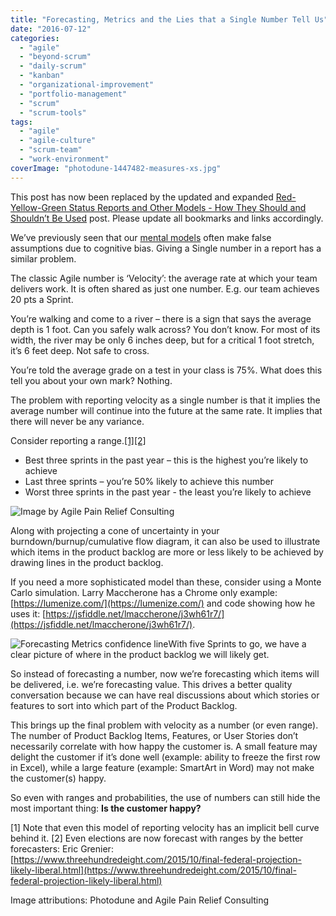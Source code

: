 ```yaml
---
title: "Forecasting, Metrics and the Lies that a Single Number Tell Us"
date: "2016-07-12"
categories: 
  - "agile"
  - "beyond-scrum"
  - "daily-scrum"
  - "kanban"
  - "organizational-improvement"
  - "portfolio-management"
  - "scrum"
  - "scrum-tools"
tags: 
  - "agile"
  - "agile-culture"
  - "scrum-team"
  - "work-environment"
coverImage: "photodune-1447482-measures-xs.jpg"
---
```


This post has now been replaced by the updated and expanded [Red-Yellow-Green Status Reports and Other Models - How They Should and Shouldn’t Be Used](/blog/red-yellow-green-or-rygrag-reports-how-they-hide-the-truth.html) post. Please update all bookmarks and links accordingly.

We’ve previously seen that our [mental models](/blog/bell-curves-and-measuring-badly.html) often make false assumptions due to cognitive bias. Giving a Single number in a report has a similar problem.

The classic Agile number is ‘Velocity’: the average rate at which your team delivers work. It is often shared as just one number. E.g. our team achieves 20 pts a Sprint.

You’re walking and come to a river – there is a sign that says the average depth is 1 foot. Can you safely walk across? You don’t know. For most of its width, the river may be only 6 inches deep, but for a critical 1 foot stretch, it’s 6 feet deep. Not safe to cross.

You’re told the average grade on a test in your class is 75%. What does this tell you about your own mark? Nothing.

The problem with reporting velocity as a single number is that it implies the average number will continue into the future at the same rate. It implies that there will never be any variance.

Consider reporting a range.[\[1\]](#footnotes)[\[2\]](#footnotes)

- Best three sprints in the past year – this is the highest you’re likely to achieve
- Last three sprints – you’re 50% likely to achieve this number
- Worst three sprints in the past year - the least you’re likely to achieve

![Image by Agile Pain Relief Consulting](src/content/blog/forecasting-metrics-and-the-lies-that-a-single-number-tell-us/images/Forecasting-Metrics-burndown-e1468266364183.jpg)

Along with projecting a cone of uncertainty in your burndown/burnup/cumulative flow diagram, it can also be used to illustrate which items in the product backlog are more or less likely to be achieved by drawing lines in the product backlog.

If you need a more sophisticated model than these, consider using a Monte Carlo simulation. Larry Maccherone has a Chrome only example: [https://lumenize.com/](https://lumenize.com/) and code showing how he uses it: [https://jsfiddle.net/lmaccherone/j3wh61r7/](https://jsfiddle.net/lmaccherone/j3wh61r7/).

![Forecasting Metrics confidence line](src/content/blog/forecasting-metrics-and-the-lies-that-a-single-number-tell-us/images/Forecasting-Metrics-confidence-line.jpg)With five Sprints to go, we have a clear picture of where in the product backlog we will likely get.

So instead of forecasting a number, now we’re forecasting which items will be delivered, i.e. we’re forecasting value. This drives a better quality conversation because we can have real discussions about which stories or features to sort into which part of the Product Backlog.

This brings up the final problem with velocity as a number (or even range). The number of Product Backlog Items, Features, or User Stories don’t necessarily correlate with how happy the customer is. A small feature may delight the customer if it’s done well (example: ability to freeze the first row in Excel), while a large feature (example: SmartArt in Word) may not make the customer(s) happy.

So even with ranges and probabilities, the use of numbers can still hide the most important thing: **Is the customer happy?**

\[1\] Note that even this model of reporting velocity has an implicit bell curve behind it. \[2\] Even elections are now forecast with ranges by the better forecasters: Eric Grenier: [https://www.threehundredeight.com/2015/10/final-federal-projection-likely-liberal.html](https://www.threehundredeight.com/2015/10/final-federal-projection-likely-liberal.html)

Image attributions: Photodune and Agile Pain Relief Consulting
